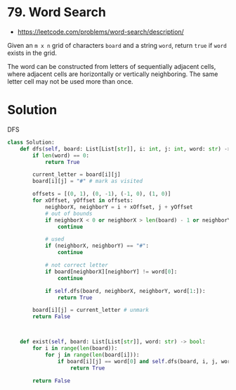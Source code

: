 # 79. Word Search

-   https://leetcode.com/problems/word-search/description/

Given an `m x n` grid of characters `board` and a string `word`, return `true` if `word` exists in the grid.

The word can be constructed from letters of sequentially adjacent cells, where adjacent cells are horizontally or vertically neighboring. The same letter cell may not be used more than once.

# Solution

DFS

```python
class Solution:
    def dfs(self, board: List[List[str]], i: int, j: int, word: str) -> bool:
        if len(word) == 0:
            return True

        current_letter = board[i][j]
        board[i][j] = "#" # mark as visited

        offsets = [(0, 1), (0, -1), (-1, 0), (1, 0)]
        for xOffset, yOffset in offsets:
            neighborX, neighborY = i + xOffset, j + yOffset
            # out of bounds
            if neighborX < 0 or neighborX > len(board) - 1 or neighborY < 0 or neighborY > len(board[0]) - 1:
                continue

            # used
            if (neighborX, neighborY) == "#":
                continue

            # not correct letter
            if board[neighborX][neighborY] != word[0]:
                continue

            if self.dfs(board, neighborX, neighborY, word[1:]):
                return True

        board[i][j] = current_letter # unmark
        return False



    def exist(self, board: List[List[str]], word: str) -> bool:
        for i in range(len(board)):
            for j in range(len(board[i])):
                if board[i][j] == word[0] and self.dfs(board, i, j, word[1:]):
                    return True

        return False
```
